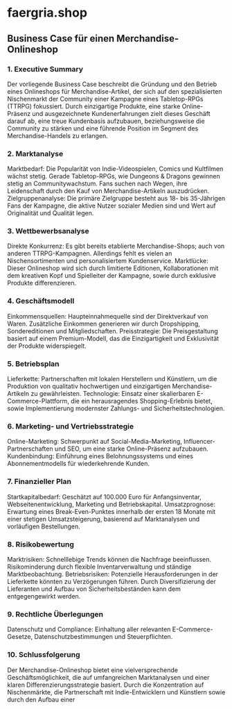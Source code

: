 # faergria.shop

## Business Case für einen Merchandise-Onlineshop

### 1. Executive Summary

Der vorliegende Business Case beschreibt die Gründung und den Betrieb eines Onlineshops für Merchandise-Artikel, der
sich auf den spezialisierten Nischenmarkt der Community einer Kampagne eines Tabletop-RPGs (TTRPG) fokussiert.
Durch einzigartige Produkte, eine starke Online-Präsenz und ausgezeichnete Kundenerfahrungen zielt dieses
Geschäft darauf ab, eine treue Kundenbasis aufzubauen, beziehungsweise die Community zu stärken und eine führende
Position im Segment des Merchandise-Handels zu erlangen.

### 2. Marktanalyse

Marktbedarf: Die Popularität von Indie-Videospielen, Comics und Kultfilmen wächst stetig. Gerade Tabletop-RPGs, wie
Dungeons & Dragons gewinnen stetig an Communitywachstum. Fans suchen nach Wegen, ihre Leidenschaft durch den Kauf von
Merchandise-Artikeln auszudrücken.
Zielgruppenanalyse: Die primäre Zielgruppe besteht aus 18- bis 35-Jährigen Fans der Kampagne, die aktive Nutzer
sozialer Medien sind und Wert auf Originalität und Qualität legen.

### 3. Wettbewerbsanalyse

Direkte Konkurrenz: Es gibt bereits etablierte Merchandise-Shops; auch von anderen TTRPG-Kampagnen. Allerdings fehlt es
vielen an Nischensortimenten und personalisiertem Kundenservice.
Marktlücke: Dieser Onlineshop wird sich durch limitierte Editionen, Kollaborationen mit dem kreativen Kopf und
Spielleiter der Kampagne, sowie durch exklusive Produkte differenzieren.

### 4. Geschäftsmodell

Einkommensquellen: Haupteinnahmequelle sind der Direktverkauf von Waren. Zusätzliche Einkommen generieren wir durch
Dropshipping, Sondereditionen und Mitgliedschaften.
Preisstrategie: Die Preisgestaltung basiert auf einem Premium-Modell, das die Einzigartigkeit und Exklusivität der
Produkte widerspiegelt.

### 5. Betriebsplan

Lieferkette: Partnerschaften mit lokalen Herstellern und Künstlern, um die Produktion von qualitativ hochwertigen und
einzigartigen Merchandise-Artikeln zu gewährleisten.
Technologie: Einsatz einer skalierbaren E-Commerce-Plattform, die ein herausragendes Shopping-Erlebnis bietet, sowie
Implementierung modernster Zahlungs- und Sicherheitstechnologien.

### 6. Marketing- und Vertriebsstrategie

Online-Marketing: Schwerpunkt auf Social-Media-Marketing, Influencer-Partnerschaften und SEO, um eine starke
Online-Präsenz aufzubauen.
Kundenbindung: Einführung eines Belohnungssystems und eines Abonnementmodells für wiederkehrende Kunden.

### 7. Finanzieller Plan

Startkapitalbedarf: Geschätzt auf 100.000 Euro für Anfangsinventar, Webseitenentwicklung, Marketing und Betriebskapital.
Umsatzprognose: Erwartung eines Break-Even-Punktes innerhalb der ersten 18 Monate mit einer stetigen Umsatzsteigerung,
basierend auf Marktanalysen und vorläufigen Bestellungen.

### 8. Risikobewertung

Marktrisiken: Schnelllebige Trends können die Nachfrage beeinflussen. Risikominderung durch flexible Inventarverwaltung
und ständige Marktbeobachtung.
Betriebsrisiken: Potenzielle Herausforderungen in der Lieferkette könnten zu Verzögerungen führen. Durch
Diversifizierung der Lieferanten und Aufbau von Sicherheitsbeständen kann dem entgegengewirkt werden.

### 9. Rechtliche Überlegungen

Datenschutz und Compliance: Einhaltung aller relevanten E-Commerce-Gesetze, Datenschutzbestimmungen und Steuerpflichten.

### 10. Schlussfolgerung

Der Merchandise-Onlineshop bietet eine vielversprechende Geschäftsmöglichkeit, die auf umfangreichen Marktanalysen und
einer klaren Differenzierungsstrategie basiert. Durch die Konzentration auf Nischenmärkte, die Partnerschaft mit
Indie-Entwicklern und Künstlern sowie durch den Aufbau einer